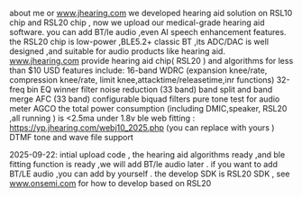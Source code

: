 about me or www.jhearing.com 
we developed hearing aid solution on RSL10 chip and RSL20 chip , now we upload our medical-grade hearing aid software. you can add BT/le audio ,even AI speech enhancement features.
the RSL20 chip is low-power ,BLE5.2+ classic BT ,its ADC/DAC is well designed ,and suitable for audio products like hearing aid.
www.jhearing.com provide  hearing aid chip( RSL20 ) and algorithms for less than $10 USD
features include:
16-band WDRC (expansion knee/rate, compression knee/rate, limit knee,attacktime/releasetime,inr functions)
32-freq bin EQ
winner filter noise reduction (33 band)
band split and band merge
AFC (33 band)
configurable biquad filters 
pure tone test for audio meter
AGCO
the total power consumption (including DMIC,speaker, RSL20 ,all running ) is <2.5ma under 1.8v
ble web fitting : https://yp.jhearing.com/webj10_2025.php  (you can replace with yours )
DTMF tone and wave file support

2025-09-22: intial upload code  , the hearing aid algorithms ready ,and ble fitting function is ready ,we will add BT/le audio later . if you want to add BT/LE audio ,you can add by yourself .
the develop SDK is RSL20 SDK , see www.onsemi.com for how to develop based on RSL20 
